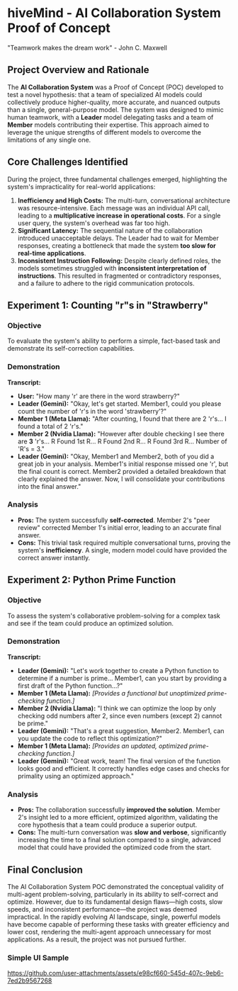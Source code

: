 # hiveMind - AI Collaboration System Proof of Concept

"Teamwork makes the dream work" - John C. Maxwell

## Project Overview and Rationale

The **AI Collaboration System** was a Proof of Concept (POC) developed to test a novel hypothesis: that a team of specialized AI models could collectively produce higher-quality, more accurate, and nuanced outputs than a single, general-purpose model. The system was designed to mimic human teamwork, with a **Leader** model delegating tasks and a team of **Member** models contributing their expertise. This approach aimed to leverage the unique strengths of different models to overcome the limitations of any single one.

## Core Challenges Identified

During the project, three fundamental challenges emerged, highlighting the system's impracticality for real-world applications:

1. **Inefficiency and High Costs:** The multi-turn, conversational architecture was resource-intensive. Each message was an individual API call, leading to a **multiplicative increase in operational costs**. For a single user query, the system's overhead was far too high.
2. **Significant Latency:** The sequential nature of the collaboration introduced unacceptable delays. The Leader had to wait for Member responses, creating a bottleneck that made the system **too slow for real-time applications**.
3. **Inconsistent Instruction Following:** Despite clearly defined roles, the models sometimes struggled with **inconsistent interpretation of instructions**. This resulted in fragmented or contradictory responses, and a failure to adhere to the rigid communication protocols.

## Experiment 1: Counting "r"s in "Strawberry"

### Objective

To evaluate the system's ability to perform a simple, fact-based task and demonstrate its self-correction capabilities.

### Demonstration

**Transcript:**

- **User:** "How many 'r' are there in the word strawberry?"
- **Leader (Gemini):** "Okay, let's get started. Member1, could you please count the number of 'r's in the word 'strawberry'?"
- **Member 1 (Meta Llama):** "After counting, I found that there are 2 'r's... I found a total of 2 'r's."
- **Member 2 (Nvidia Llama):** "However after double checking I see there are **3** 'r's... R Found 1st R... R Found 2nd R... R Found 3rd R... Number of 'R's = 3."
- **Leader (Gemini):** "Okay, Member1 and Member2, both of you did a great job in your analysis. Member1's initial response missed one 'r', but the final count is correct. Member2 provided a detailed breakdown that clearly explained the answer. Now, I will consolidate your contributions into the final answer."

### Analysis

- **Pros:** The system successfully **self-corrected**. Member 2's "peer review" corrected Member 1's initial error, leading to an accurate final answer.
- **Cons:** This trivial task required multiple conversational turns, proving the system's **inefficiency**. A single, modern model could have provided the correct answer instantly.

## Experiment 2: Python Prime Function

### Objective

To assess the system's collaborative problem-solving for a complex task and see if the team could produce an optimized solution.

### Demonstration

**Transcript:**

- **Leader (Gemini):** "Let's work together to create a Python function to determine if a number is prime... Member1, can you start by providing a first draft of the Python function...?"
- **Member 1 (Meta Llama):** *[Provides a functional but unoptimized prime-checking function.]*
- **Member 2 (Nvidia Llama):** "I think we can optimize the loop by only checking odd numbers after 2, since even numbers (except 2) cannot be prime."
- **Leader (Gemini):** "That's a great suggestion, Member2. Member1, can you update the code to reflect this optimization?"
- **Member 1 (Meta Llama):** *[Provides an updated, optimized prime-checking function.]*
- **Leader (Gemini):** "Great work, team! The final version of the function looks good and efficient. It correctly handles edge cases and checks for primality using an optimized approach."

### Analysis

- **Pros:** The collaboration successfully **improved the solution**. Member 2's insight led to a more efficient, optimized algorithm, validating the core hypothesis that a team could produce a superior output.
- **Cons:** The multi-turn conversation was **slow and verbose**, significantly increasing the time to a final solution compared to a single, advanced model that could have provided the optimized code from the start.

## Final Conclusion

The AI Collaboration System POC demonstrated the conceptual validity of multi-agent problem-solving, particularly in its ability to self-correct and optimize. However, due to its fundamental design flaws—high costs, slow speeds, and inconsistent performance—the project was deemed impractical. In the rapidly evolving AI landscape, single, powerful models have become capable of performing these tasks with greater efficiency and lower cost, rendering the multi-agent approach unnecessary for most applications. As a result, the project was not pursued further.

### Simple UI Sample



https://github.com/user-attachments/assets/e98cf660-545d-407c-9eb6-7ed2b9567268

